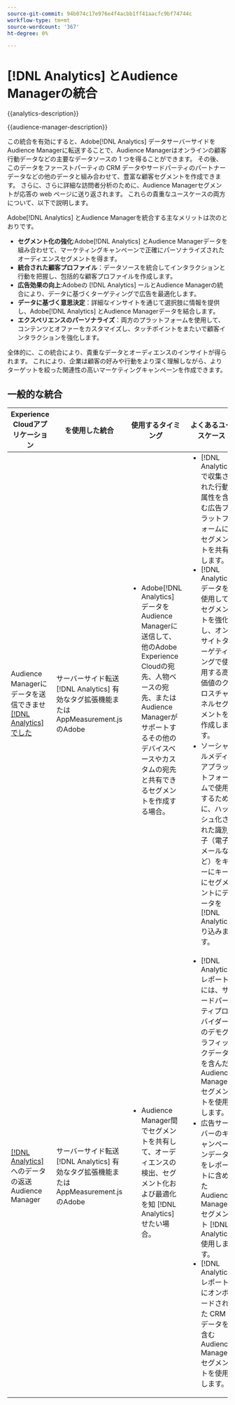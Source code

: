 ```yaml
---
source-git-commit: 94b074c17e976e4f4acbb1ff41aacfc9bf74744c
workflow-type: tm+mt
source-wordcount: '367'
ht-degree: 0%

---
```



# [!DNL Analytics] とAudience Managerの統合

{{analytics-description}}

{{audience-manager-description}}

この統合を有効にすると、Adobe[!DNL Analytics] データサーバーサイドをAudience Managerに転送することで、Audience Managerはオンラインの顧客行動データなどの主要なデータソースの 1 つを得ることができます。 その後、このデータをファーストパーティの CRM データやサードパーティのパートナーデータなどの他のデータと組み合わせて、豊富な顧客セグメントを作成できます。 さらに、さらに詳細な訪問者分析のために、Audience Managerセグメントが応答の web ページに送り返されます。 これらの貴重なユースケースの両方について、以下で説明します。

Adobe[!DNL Analytics] とAudience Managerを統合する主なメリットは次のとおりです。

+ **セグメント化の強化**:Adobe[!DNL Analytics] とAudience Managerデータを組み合わせて、マーケティングキャンペーンで正確にパーソナライズされたオーディエンスセグメントを得ます。
+ **統合された顧客プロファイル**：データソースを統合してインタラクションと行動を把握し、包括的な顧客プロファイルを作成します。
+ **広告効果の向上**:Adobeの [!DNL Analytics] ールとAudience Managerの統合により、データに基づくターゲティングで広告を最適化します。
+ **データに基づく意思決定**：詳細なインサイトを通じて選択肢に情報を提供し、Adobe[!DNL Analytics] とAudience Managerデータを結合します。
+ **エクスペリエンスのパーソナライズ**：両方のプラットフォームを使用して、コンテンツとオファーをカスタマイズし、タッチポイントをまたいで顧客インタラクションを強化します。

全体的に、この統合により、貴重なデータとオーディエンスのインサイトが得られます。 これにより、企業は顧客の好みや行動をより深く理解しながら、よりターゲットを絞った関連性の高いマーケティングキャンペーンを作成できます。

## 一般的な統合

<table>
    <thead>
        <tr>
            <th>Experience Cloudアプリケーション</th>
            <th>を使用した統合</th>
            <th>使用するタイミング</th>
            <th>よくあるユースケース</th>
        </tr>
    </thead>
    <tbody>
        <tr>
            <td>
                Audience Managerにデータを送信できませ <a href="/docs/analytics-learn/tutorials/integrations/audience-manager/enable-server-side-forwarding-in-adobe-launch.html" target="_blank" rel="noreferrer">[!DNL Analytics] でした </a>
            </td>
            <td>サーバーサイド転送 [!DNL Analytics] 有効なタグ拡張機能またはAppMeasurement.js のAdobe</td>
            <td>
                <ul style="margin-top: 0;">
                    <li>Adobe[!DNL Analytics] データをAudience Managerに送信して、他のAdobe Experience Cloudの宛先、人物ベースの宛先、またはAudience Managerがサポートするその他のデバイスベースやカスタムの宛先と共有できるセグメントを作成する場合。</li>
                </ul>
            </td>
            <td>
                <ul style="margin-top: 0;">
                    <li>[!DNL Analytics] で収集された行動属性を含む広告プラットフォームにセグメントを共有します。</li>
                    <li>[!DNL Analytics] データを使用してセグメントを強化し、オンサイトターゲティングで使用する高価値のクロスチャネルセグメントを作成します。</li>
                    <li>ソーシャルメディアプラットフォームで使用するために、ハッシュ化された識別子（電子メールなど）をキーにキーにセグメントにデータを [!DNL Analytics] り込みます。</li>
                </ul>
            </td>
        </tr>        
        <tr>
            <td>
                <a href="https://experienceleague.adobe.com/docs/analytics/integration/audience-analytics/mc-audiences-aam.html?lang=ja" target="_blank" rel="noreferrer">[!DNL Analytics]</a> へのデータの返送Audience Manager
            </td>
            <td>サーバーサイド転送 [!DNL Analytics] 有効なタグ拡張機能またはAppMeasurement.js のAdobe</td>
            <td>
                <ul style="margin-top: 0;">
                    <li>Audience Manager間でセグメントを共有して、オーディエンスの検出、セグメント化および最適化を知 [!DNL Analytics] せたい場合。</li>
                </ul>
            </td>
            <td>
                <ul style="margin-top: 0;">
                    <li>[!DNL Analytics] レポートには、サードパーティプロバイダーのデモグラフィックデータを含んだAudience Managerセグメントを使用します。</li>
                    <li>広告サーバーのキャンペーンデータをレポートに含めたAudience Managerセグメント [!DNL Analytics] 使用します。</li>
                    <li>[!DNL Analytics] レポートにオンボードされた CRM データを含むAudience Managerセグメントを使用します。</li>
                </ul>
            </td>
        </tr>
    </tbody>
</table>
